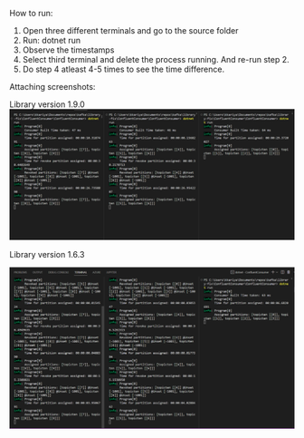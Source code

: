 How to run: 

1. Open three different terminals and go to the source folder
2. Run: dotnet run 
3. Observe the timestamps
4. Select third terminal and delete the process running. And re-run step 2. 
5. Do step 4 atleast 4-5 times to see the time difference. 

Attaching screenshots:

Library version 1.9.0
![alt text](https://github.com/krishna-kariya/ConfluentLibraryUpgradeRepro/blob/master/confluent-1.9.0.png)


Library version 1.6.3

![alt text](https://github.com/krishna-kariya/ConfluentLibraryUpgradeRepro/blob/master/confluent-1.6.3.png)
